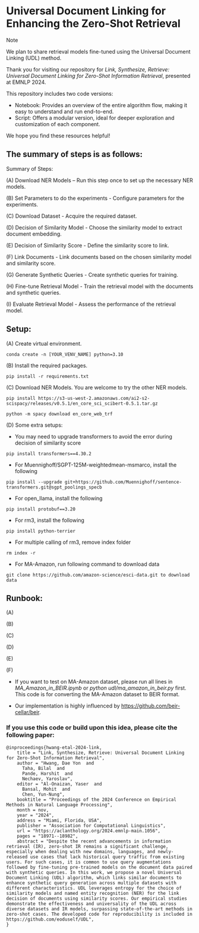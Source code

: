 # Universal Document Linking for Enhancing the Zero-Shot Retrieval 

> [!NOTE]
> We plan to share retrieval models fine-tuned using the Universal Document Linking (UDL) method.

Thank you for visiting our repository for *Link, Synthesize, Retrieve: Universal Document Linking for Zero-Shot Information Retrieval*, presented at EMNLP 2024.

This repository includes two code versions:

- Notebook: Provides an overview of the entire algorithm flow, making it easy to understand and run end-to-end.
- Script: Offers a modular version, ideal for deeper exploration and customization of each component.

We hope you find these resources helpful!

## The summary of steps is as follows:

Summary of Steps:

   (A) Download NER Models – Run this step once to set up the necessary NER models.

   (B) Set Parameters to do the experiments - Configure parameters for the experiments.
   
   (C) Download Dataset - Acquire the required dataset.
      
   (D) Decision of Similarity Model - Choose the similarity model to extract document embedding.
   
   (E) Decision of Similarity Score - Define the similarity score to link.
   
   (F) Link Documents - Link documents based on the chosen similarity model and similarity score.
   
   (G) Generate Synthetic Queries - Create synthetic queries for training.
   
   (H) Fine-tune Retrieval Model - Train the retrieval model with the documents and synthetic queries.
   
   (I) Evaluate Retrieval Model - Assess the performance of the retrieval model.

## Setup:
   (A) Create virtual environment. 
   ```
   conda create -n [YOUR_VENV_NAME] python=3.10
   ```
 
   (B) Install the required packages.
   ```
   pip install -r requirements.txt
   ```

   (C) Download NER Models. You are welcome to try the other NER models. 
   ```
   pip install https://s3-us-west-2.amazonaws.com/ai2-s2-scispacy/releases/v0.5.1/en_core_sci_scibert-0.5.1.tar.gz

   python -m spacy download en_core_web_trf
   ```
   
   (D) Some extra setups:
   - You may need to upgrade transformers to avoid the error during decision of similarity score   
   ```
   pip install transformers==4.30.2    
   ```  
   - For Muennighoff/SGPT-125M-weightedmean-msmarco, install the following
   ```
   pip install --upgrade git+https://github.com/Muennighoff/sentence-transformers.git@sgpt_poolings_specb
   ```
   - For open_llama, install the following
   ```
   pip install protobuf==3.20
   ```
   - For rm3, install the following
   ```
   pip install python-terrier
   ```
   - For multiple calling of rm3, remove index folder
   ```
   rm index -r
   ```      
   - For MA-Amazon, run following command to download data
   ```
   git clone https://github.com/amazon-science/esci-data.git to download data
   ```      

## Runbook:
   (A) 
   
   (B) 
   
   (C) 
   
   (D) 
   
   (E) 
   
   (F) 

- If you want to test on MA-Amazon dataset, please run all lines in *MA_Amazon_in_BEIR.ipynb* or *python udl/ma_amazon_in_beir.py* first. This code is for converting the MA-Amazon dataset to BEIR format. 

- Our implementation is highly influenced by https://github.com/beir-cellar/beir.


### If you use this code or build upon this idea, please cite the following paper:
```bibtext
@inproceedings{hwang-etal-2024-link,
    title = "Link, Synthesize, Retrieve: Universal Document Linking for Zero-Shot Information Retrieval",
    author = "Hwang, Dae Yon  and
      Taha, Bilal  and
      Pande, Harshit  and
      Nechaev, Yaroslav",
    editor = "Al-Onaizan, Yaser  and
      Bansal, Mohit  and
      Chen, Yun-Nung",
    booktitle = "Proceedings of the 2024 Conference on Empirical Methods in Natural Language Processing",
    month = nov,
    year = "2024",
    address = "Miami, Florida, USA",
    publisher = "Association for Computational Linguistics",
    url = "https://aclanthology.org/2024.emnlp-main.1056",
    pages = "18971--18982",
    abstract = "Despite the recent advancements in information retrieval (IR), zero-shot IR remains a significant challenge, especially when dealing with new domains, languages, and newly-released use cases that lack historical query traffic from existing users. For such cases, it is common to use query augmentations followed by fine-tuning pre-trained models on the document data paired with synthetic queries. In this work, we propose a novel Universal Document Linking (UDL) algorithm, which links similar documents to enhance synthetic query generation across multiple datasets with different characteristics. UDL leverages entropy for the choice of similarity models and named entity recognition (NER) for the link decision of documents using similarity scores. Our empirical studies demonstrate the effectiveness and universality of the UDL across diverse datasets and IR models, surpassing state-of-the-art methods in zero-shot cases. The developed code for reproducibility is included in https://github.com/eoduself/UDL",
}
```
